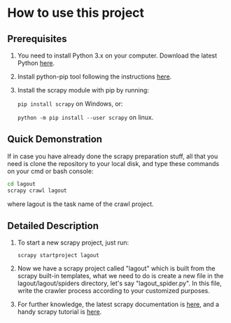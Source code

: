 # How to use this project

## Prerequisites

1. You need to install Python 3.x on your computer. Download the latest Python [here]( https://www.python.org/downloads/ ).

2. Install python-pip tool following the instructions [here]( https://pip.pypa.io/en/stable/installing/ ).

3. Install the scrapy module with pip by running:

   `pip install scrapy` on Windows, or:

   `python -m pip install --user scrapy` on linux.

## Quick Demonstration

If in case you have already done the scrapy preparation stuff, all that you need is clone the repository to your local disk, and type these commands on your cmd or bash console:

```bash
cd lagout
scrapy crawl lagout
```

where lagout is the task name of the crawl project.

## Detailed Description

1. To start a new scrapy project, just run:

   `scrapy startproject lagout`

2. Now we have a scrapy project called "lagout" which is built from the scrapy built-in templates, what we need to do is create a new file in the lagout/lagout/spiders directory, let's say "lagout_spider.py". In this file, write the crawler process according to your customized purposes.
3. For further knowledge, the latest scrapy documentation is [here]( https://docs.scrapy.org/en/latest/ ), and a handy scrapy tutorial is [here]( https://docs.scrapy.org/en/latest/intro/tutorial.html ).